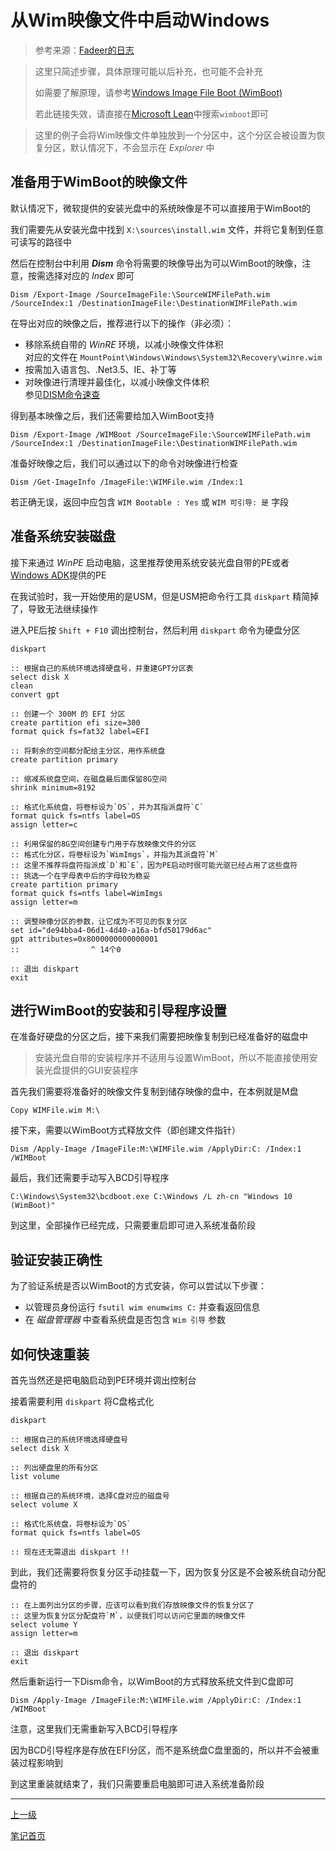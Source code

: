 # 从Wim映像文件中启动Windows

> 参考来源：[Fadeer的日志](https://fadeer.github.io/%E5%B7%A5%E4%BD%9C/2015/08/06/windows-wim-boot.html)

> 这里只简述步骤，具体原理可能以后补充，也可能不会补充
>
> 如需要了解原理，请参考[Windows Image File Boot (WimBoot)](https://learn.microsoft.com/en-us/windows/win32/w8cookbook/windows-image-file-boot--wimboot-)
>
> 若此链接失效，请直接在[Microsoft Lean](https://learn.microsoft.com/en-us/)中搜索`wimboot`即可

> 这里的例子会将Wim映像文件单独放到一个分区中，这个分区会被设置为恢复分区，默认情况下，不会显示在 *Explorer* 中

## 准备用于WimBoot的映像文件

默认情况下，微软提供的安装光盘中的系统映像是不可以直接用于WimBoot的

我们需要先从安装光盘中找到 `X:\sources\install.wim` 文件，并将它复制到任意可读写的路径中

然后在控制台中利用 **<i>Dism</i>** 命令将需要的映像导出为可以WimBoot的映像，注意，按需选择对应的 *Index* 即可

```shell
Dism /Export-Image /SourceImageFile:\SourceWIMFilePath.wim /SourceIndex:1 /DestinationImageFile:\DestinationWIMFilePath.wim
```

在导出对应的映像之后，推荐进行以下的操作（非必须）：

+ 移除系统自带的 *WinRE* 环境，以减小映像文件体积<br>对应的文件在 `MountPoint\Windows\Windows\System32\Recovery\winre.wim`
+ 按需加入语言包、.Net3.5、IE、补丁等
+ 对映像进行清理并最佳化，以减小映像文件体积<br>参见[DISM命令速查](./dismCommands.md)

得到基本映像之后，我们还需要给加入WimBoot支持

```shell
Dism /Export-Image /WIMBoot /SourceImageFile:\SourceWIMFilePath.wim /SourceIndex:1 /DestinationImageFile:\DestinationWIMFilePath.wim
```

准备好映像之后，我们可以通过以下的命令对映像进行检查

```shell
Dism /Get-ImageInfo /ImageFile:\WIMFile.wim /Index:1
```

若正确无误，返回中应包含 `WIM Bootable : Yes` 或 `WIM 可引导: 是` 字段

## 准备系统安装磁盘

接下来通过 *WinPE*  启动电脑，这里推荐使用系统安装光盘自带的PE或者[Windows ADK](https://learn.microsoft.com/en-us/windows-hardware/get-started/adk-install)提供的PE

在我试验时，我一开始使用的是USM，但是USM把命令行工具 `diskpart` 精简掉了，导致无法继续操作

进入PE后按  `Shift + F10` 调出控制台，然后利用 `diskpart` 命令为硬盘分区

```shell
diskpart

:: 根据自己的系统环境选择硬盘号，并重建GPT分区表
select disk X
clean
convert gpt

:: 创建一个 300M 的 EFI 分区
create partition efi size=300
format quick fs=fat32 label=EFI

:: 将剩余的空间都分配给主分区，用作系统盘
create partition primary

:: 缩减系统盘空间，在磁盘最后面保留8G空间
shrink minimum=8192

:: 格式化系统盘，将卷标设为`OS`，并为其指派盘符`C`
format quick fs=ntfs label=OS
assign letter=c

:: 利用保留的8G空间创建专门用于存放映像文件的分区
:: 格式化分区，将卷标设为`WimImgs`，并指为其派盘符`M`
:: 这里不推荐将盘符指派成`D`和`E`，因为PE启动时很可能光驱已经占用了这些盘符
:: 挑选一个在字母表中后的字母较为稳妥
create partition primary
format quick fs=ntfs label=WimImgs
assign letter=m

:: 调整映像分区的参数，让它成为不可见的恢复分区
set id="de94bba4-06d1-4d40-a16a-bfd50179d6ac"
gpt attributes=0x8000000000000001
::                ^ 14个0

:: 退出 diskpart
exit
```

## 进行WimBoot的安装和引导程序设置

在准备好硬盘的分区之后，接下来我们需要把映像复制到已经准备好的磁盘中

> 安装光盘自带的安装程序并不适用与设置WimBoot，所以不能直接使用安装光盘提供的GUI安装程序

首先我们需要将准备好的映像文件复制到储存映像的盘中，在本例就是M盘

```shell
Copy WIMFile.wim M:\
```

接下来，需要以WimBoot方式释放文件（即创建文件指针）

```shell
Dism /Apply-Image /ImageFile:M:\WIMFile.wim /ApplyDir:C: /Index:1 /WIMBoot
```

最后，我们还需要手动写入BCD引导程序

```shell
C:\Windows\System32\bcdboot.exe C:\Windows /L zh-cn "Windows 10 (WimBoot)"
```

到这里，全部操作已经完成，只需要重启即可进入系统准备阶段

## 验证安装正确性

为了验证系统是否以WimBoot的方式安装，你可以尝试以下步骤：

+ 以管理员身份运行 `fsutil wim enumwims C:` 并查看返回信息
+ 在 *磁盘管理器* 中查看系统盘是否包含 `Wim 引导` 参数

## 如何快速重装

首先当然还是把电脑启动到PE环境并调出控制台

接着需要利用 `diskpart` 将C盘格式化

```shell
diskpart

:: 根据自己的系统环境选择硬盘号
select disk X

:: 列出硬盘里的所有分区
list volume

:: 根据自己的系统环境，选择C盘对应的磁盘号
select volume X

:: 格式化系统盘，将卷标设为`OS`
format quick fs=ntfs label=OS

:: 现在还无需退出 diskpart !!
```

到此，我们还需要将恢复分区手动挂载一下，因为恢复分区是不会被系统自动分配盘符的

```shell
:: 在上面列出分区的步骤，应该可以看到我们存放映像文件的恢复分区了
:: 这里为恢复分区分配盘符`M`，以便我们可以访问它里面的映像文件
select volume Y
assign letter=m

:: 退出 diskpart
exit
```

然后重新运行一下Dism命令，以WimBoot的方式释放系统文件到C盘即可

```shell
Dism /Apply-Image /ImageFile:M:\WIMFile.wim /ApplyDir:C: /Index:1 /WIMBoot
```

注意，这里我们无需重新写入BCD引导程序

因为BCD引导程序是存放在EFI分区，而不是系统盘C盘里面的，所以并不会被重装过程影响到

到这里重装就结束了，我们只需要重启电脑即可进入系统准备阶段

---

[上一级](../README.md)

[笔记首页](../../../README.md)
